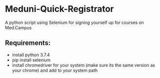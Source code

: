 # Meduni-Quick-Registrator
A python script using Selenium for signing yourself up for courses on Med.Campus

## Requirements:
* install python 3.7.4
* pip install selenium
* install chromedriver for your system (make sure its the same version as your chrome) and add to your system path